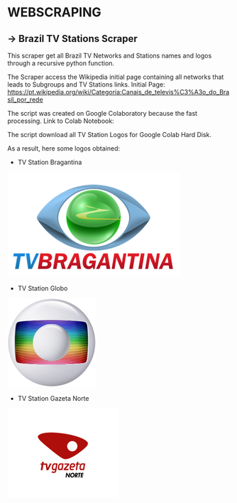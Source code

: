 # WEBSCRAPING




-> Brazil TV Stations Scraper
---------------------


This scraper get all Brazil TV Networks and Stations names and logos through a recursive python function.

The Scraper access the Wikipedia initial page containing all networks that leads to Subgroups and TV Stations links.
Initial Page: https://pt.wikipedia.org/wiki/Categoria:Canais_de_televis%C3%A3o_do_Brasil_por_rede

The script was created on Google Colaboratory because the fast processing.
Link to Colab Notebook:

The script download all TV Station Logos for Google Colab Hard Disk.


As a result, here some logos obtained:

- TV Station Bragantina

![](images/1.TV_Bragantina_Logo.png)

- TV Station Globo

![](images/1.200px-Logotipo_da_Rede_Globo.png)

- TV Station Gazeta Norte

![](images/gazetanorte.jpg)
